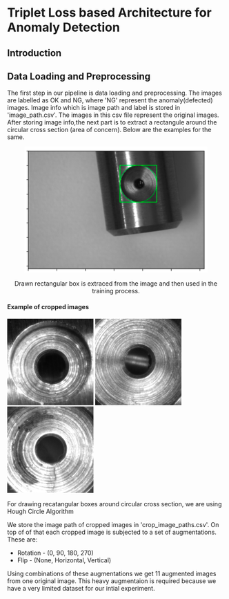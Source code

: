 # Triplet Loss based Architecture for Anomaly Detection

## Introduction 

## Data Loading and Preprocessing 
The first step in our pipeline is data loading and preprocessing. The images are labelled as OK and NG, where 'NG' represent the anomaly(defected) images. Image info which is image path and label is stored in 'image_path.csv'. The images in this csv file represent the original images. After storing image info,the next part is to extract a rectangule around the circular cross section (area of concern). Below are the examples for the same. 

<p align="center">
  <img src="images/example.png?raw=true" alt="Sublime's custom image"/>
</p>

<p align="center"> Drawn rectangular box is extraced from the image and then used in the training process. </p>

#### Example of cropped images 

<p float="left">
  <img src="images/37-s-OK-0.bmp" width="200" height="200" />
  <img src="images/1-NG-8.bmp" width="200" height="200"/> 
  <img src="images/1-OK-11.bmp" width="200" height="200"/>
</p>
For drawing recatangular boxes around circular cross section, we are using Hough Circle Algorithm

We store the image path of cropped images in 'crop_image_paths.csv'. On top of of that each cropped image is subjected to a set of augmentations. These are:

* Rotation - (0, 90, 180, 270)
* Flip - (None, Horizontal, Vertical)

Using combinations of these augmentations we get 11 augmented images from one original image. This heavy augmentaion is required because we have a very limited dataset for our intial experiment. 
